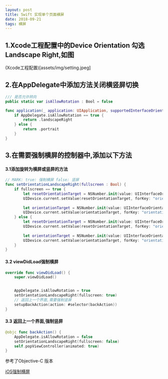 ```yaml
---
layout: post
title: Swift 实现单个页面横屏
date: 2018-09-21
tags: 横屏
---
```


## 1.Xcode工程配置中的Device Orientation 勾选Landscape Right,如图
(Xcode工程配置)[assets/img/setting.jpeg]

## 2.在AppDelegate中添加方法关闭横竖屏切换

```swift
/// 是否允许转向
public static var isAllowRotation : Bool = false

func application(_ application: UIApplication, supportedInterfaceOrientationsFor window: UIWindow?) -> UIInterfaceOrientationMask {
    if AppDelegate.isAllowRotation == true {
        return .landscapeRight
    } else {
        return .portrait
    }
}
```

## 3.在需要强制横屏的控制器中,添加以下方法

#### 3.1添加旋转为横屏或竖屏的方法
```swift
// MARK: true: 强制横屏 false: 竖屏
func setOrientationLandscapeRight(fullscreen : Bool) {
    if fullscreen == true {
        let resetOrientationTarget = NSNumber.init(value: UIInterfaceOrientation.unknown.rawValue)
        UIDevice.current.setValue(resetOrientationTarget, forKey: "orientation")
        
        let orientationTarget = NSNumber.init(value: UIInterfaceOrientation.landscapeRight.rawValue)
        UIDevice.current.setValue(orientationTarget, forKey: "orientation")
    } else {
        let resetOrientationTarget = NSNumber.init(value: UIInterfaceOrientation.unknown.rawValue)
        UIDevice.current.setValue(resetOrientationTarget, forKey: "orientation")
        
        let orientationTarget = NSNumber.init(value: UIInterfaceOrientation.portrait.rawValue)
        UIDevice.current.setValue(orientationTarget, forKey: "orientation")
    }
}
```
#### 3.2 viewDidLoad强制横屏
```swift
override func viewDidLoad() {
    super.viewDidLoad()


    AppDelegate.isAllowRotation = true
    setOrientationLandscapeRight(fullscreen: true)
    // 返回上一个界面,需要强制竖屏
    setupBackAction(action: #selector(backAction))
}
```

#### 3.3 返回上一个界面,强制竖屏
```swift
@objc func backAction() {
    AppDelegate.isAllowRotation = false
    setOrientationLandscapeRight(fullscreen: false)
    self.popViewController(animated: true)
}
```
参考了Objective-C 版本

[iOS强制横屏](https://www.cnblogs.com/block123/p/5917770.html)

